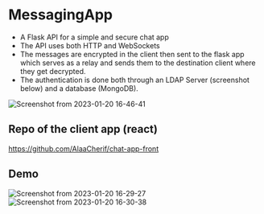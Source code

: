 # MessagingApp
- A Flask API for a simple and secure chat app 
- The API uses both HTTP and WebSockets
- The messages are encrypted in the client then sent to the flask app which serves as a relay and sends them to the destination client where they get decrypted.
- The authentication is done both through an LDAP Server (screenshot below) and a database (MongoDB).

![Screenshot from 2023-01-20 16-46-41](https://user-images.githubusercontent.com/61352133/213742724-becdbf44-919a-48dd-af57-7c64a3a8a828.png)

## Repo of the client app (react)
https://github.com/AlaaCherif/chat-app-front

## Demo
![Screenshot from 2023-01-20 16-29-27](https://user-images.githubusercontent.com/61352133/213738119-6c8c07a3-2139-4dfb-9a14-4263a0aa70ce.png)
![Screenshot from 2023-01-20 16-30-38](https://user-images.githubusercontent.com/61352133/213738230-7be3bab2-7065-480c-967d-bde23f22062d.png)
